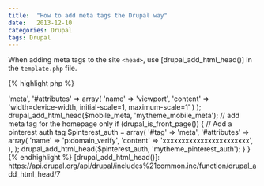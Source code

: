 ```yaml
---
title:  "How to add meta tags the Drupal way"
date:   2013-12-10
categories: Drupal
tags: Drupal
---
```

When adding meta tags to the site `<head>`, use [drupal_add_html_head()] in the `template.php` file.

{% highlight php %}
<?php
/**
 * Implements template_preprocess_html().
 */
function mytheme_preprocess_html(&$vars) {
  // Add mobile meta tags
  $mobile_meta = array(
    '#tag' => 'meta',
    '#attributes' => array(
      'name' => 'viewport',
      'content' => 'width=device-width, initial-scale=1, maximum-scale=1'
    )
  );
  drupal_add_html_head($mobile_meta, 'mytheme_mobile_meta');
  // add meta tag for the homepage only
  if (drupal_is_front_page()) {
    // Add a pinterest auth tag
    $pinterest_auth = array(
      '#tag' => 'meta',
      '#attributes' => array(
        'name' => 'p:domain_verify',
        'content' => 'xxxxxxxxxxxxxxxxxxxxxxx',
      ),
    );
    drupal_add_html_head($pinterest_auth, 'mytheme_pinterest_auth');
  }
}
{% endhighlight %}

[drupal_add_html_head()]: https://api.drupal.org/api/drupal/includes%21common.inc/function/drupal_add_html_head/7
